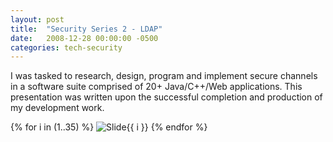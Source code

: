 ```yaml
---
layout: post
title:  "Security Series 2 - LDAP"
date:   2008-12-28 00:00:00 -0500
categories: tech-security
---
```


I was tasked to research, design, program and implement secure channels in a software suite comprised of 20+ Java/C++/Web applications. This presentation was written upon the successful completion and production of my development work.  


{% for i in (1..35) %}
<img src="/images/AcomSecurity-LDAP/Slide{{ i }}.GIF" alt="Slide{{ i }}" />
{% endfor %}



